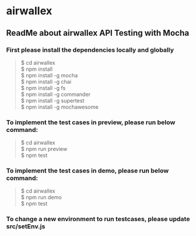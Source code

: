 # airwallex
  
## ReadMe about airwallex API Testing with Mocha
  

### First please install the dependencies locally and globally  
>$ cd airwallex  
>$ npm install  
>$ npm install -g mocha  
>$ npm install -g chai  
>$ npm install -g fs  
>$ npm install -g commander  
>$ npm install -g supertest  
>$ npm install -g mochawesome  
  
 
### To implement the test cases in preview, please run below command:  
>$ cd airwallex  
>$ npm run preview  
>$ npm test  
  
  
### To implement the test cases in demo, please run below command:  
>$ cd airwallex  
>$ npm run demo  
>$ npm test  
  
  
### To change a new environment to run testcases, please update src/setEnv.js  
